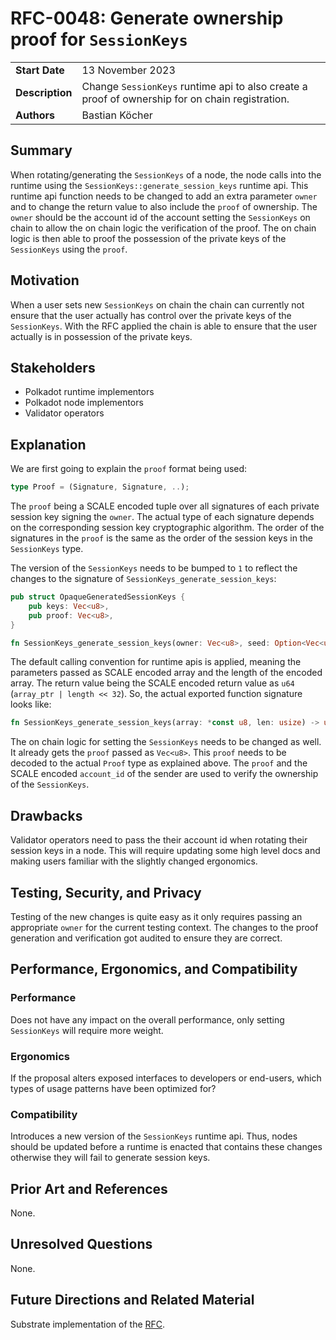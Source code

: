 # RFC-0048: Generate ownership proof for `SessionKeys`

|                 |                                                                                             |
| --------------- | ------------------------------------------------------------------------------------------- |
| **Start Date**  | 13 November 2023                                                                    |
| **Description** | Change `SessionKeys` runtime api to also create a proof of ownership for on chain registration. |
| **Authors**     | Bastian Köcher                                                                    |

## Summary

When rotating/generating the `SessionKeys` of a node, the node calls into the runtime using the 
`SessionKeys::generate_session_keys` runtime api. This runtime api function needs to be changed
to add an extra parameter `owner` and to change the return value to also include the `proof` of 
ownership. The `owner` should be the account id of the account setting the `SessionKeys` on chain 
to allow the on chain logic the verification of the proof. The on chain logic is then able to proof 
the possession of the private keys of the `SessionKeys` using the `proof`.

## Motivation

When a user sets new `SessionKeys` on chain the chain can currently not ensure that the user 
actually has control over the private keys of the `SessionKeys`. With the RFC applied the chain is able 
to ensure that the user actually is in possession of the private keys.

## Stakeholders

- Polkadot runtime implementors
- Polkadot node implementors
- Validator operators

## Explanation

We are first going to explain the `proof` format being used:
```rust
type Proof = (Signature, Signature, ..);
```

The `proof` being a SCALE encoded tuple over all signatures of each private session 
key signing the `owner`. The actual type of each signature depends on the
corresponding session key cryptographic algorithm. The order of the signatures in 
the `proof` is the same as the order of the session keys in the `SessionKeys` type.

The version of the `SessionKeys` needs to be bumped to `1` to reflect the changes to the 
signature of `SessionKeys_generate_session_keys`:
```rust
pub struct OpaqueGeneratedSessionKeys {
	pub keys: Vec<u8>,
	pub proof: Vec<u8>,
}

fn SessionKeys_generate_session_keys(owner: Vec<u8>, seed: Option<Vec<u8>>) -> OpaqueGeneratedSessionKeys;
```

The default calling convention for runtime apis is applied, meaning the parameters 
passed as SCALE encoded array and the length of the encoded array. The return value 
being the SCALE encoded return value as `u64` (`array_ptr | length << 32`). So, the 
actual exported function signature looks like:
```rust
fn SessionKeys_generate_session_keys(array: *const u8, len: usize) -> u64;
```

The on chain logic for setting the `SessionKeys` needs to be changed as well. It
already gets the `proof` passed as `Vec<u8>`. This `proof` needs to be decoded to
the actual `Proof` type as explained above. The `proof` and the SCALE encoded
`account_id` of the sender are used to verify the ownership of the `SessionKeys`.

## Drawbacks

Validator operators need to pass the their account id when rotating their session keys in a node. 
This will require updating some high level docs and making users familiar with the slightly changed ergonomics.

## Testing, Security, and Privacy

Testing of the new changes is quite easy as it only requires passing an appropriate `owner` 
for the current testing context. The changes to the proof generation and verification got 
audited to ensure they are correct.

## Performance, Ergonomics, and Compatibility

### Performance

Does not have any impact on the overall performance, only setting `SessionKeys` will require more weight.

### Ergonomics

If the proposal alters exposed interfaces to developers or end-users, which types of usage patterns have been optimized for?

### Compatibility

Introduces a new version of the `SessionKeys` runtime api. Thus, nodes should be updated before 
a runtime is enacted that contains these changes otherwise they will fail to generate session keys.

## Prior Art and References

None.

## Unresolved Questions

None.

## Future Directions and Related Material

Substrate implementation of the [RFC](https://github.com/paritytech/polkadot-sdk/pull/1739).
